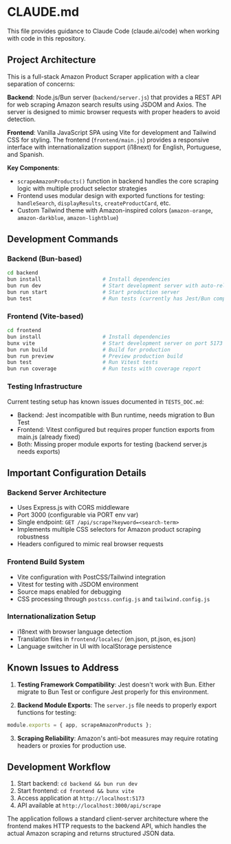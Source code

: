 # CLAUDE.md

This file provides guidance to Claude Code (claude.ai/code) when working with code in this repository.

## Project Architecture

This is a full-stack Amazon Product Scraper application with a clear separation of concerns:

**Backend**: Node.js/Bun server (`backend/server.js`) that provides a REST API for web scraping Amazon search results using JSDOM and Axios. The server is designed to mimic browser requests with proper headers to avoid detection.

**Frontend**: Vanilla JavaScript SPA using Vite for development and Tailwind CSS for styling. The frontend (`frontend/main.js`) provides a responsive interface with internationalization support (i18next) for English, Portuguese, and Spanish.

**Key Components**:
- `scrapeAmazonProducts()` function in backend handles the core scraping logic with multiple product selector strategies
- Frontend uses modular design with exported functions for testing: `handleSearch`, `displayResults`, `createProductCard`, etc.
- Custom Tailwind theme with Amazon-inspired colors (`amazon-orange`, `amazon-darkblue`, `amazon-lightblue`)

## Development Commands

### Backend (Bun-based)
```bash
cd backend
bun install                    # Install dependencies
bun run dev                    # Start development server with auto-reload
bun run start                  # Start production server
bun test                       # Run tests (currently has Jest/Bun compatibility issues)
```

### Frontend (Vite-based)
```bash
cd frontend
bun install                    # Install dependencies  
bunx vite                      # Start development server on port 5173
bun run build                  # Build for production
bun run preview                # Preview production build
bun test                       # Run Vitest tests
bun run coverage               # Run tests with coverage report
```

### Testing Infrastructure
Current testing setup has known issues documented in `TESTS_DOC.md`:
- Backend: Jest incompatible with Bun runtime, needs migration to Bun Test
- Frontend: Vitest configured but requires proper function exports from main.js (already fixed)
- Both: Missing proper module exports for testing (backend server.js needs exports)

## Important Configuration Details

### Backend Server Architecture
- Uses Express.js with CORS middleware
- Port 3000 (configurable via PORT env var)
- Single endpoint: `GET /api/scrape?keyword=<search-term>`
- Implements multiple CSS selectors for Amazon product scraping robustness
- Headers configured to mimic real browser requests

### Frontend Build System
- Vite configuration with PostCSS/Tailwind integration
- Vitest for testing with JSDOM environment
- Source maps enabled for debugging
- CSS processing through `postcss.config.js` and `tailwind.config.js`

### Internationalization Setup
- i18next with browser language detection
- Translation files in `frontend/locales/` (en.json, pt.json, es.json)
- Language switcher in UI with localStorage persistence

## Known Issues to Address

1. **Testing Framework Compatibility**: Jest doesn't work with Bun. Either migrate to Bun Test or configure Jest properly for this environment.

2. **Backend Module Exports**: The `server.js` file needs to properly export functions for testing:
```javascript
module.exports = { app, scrapeAmazonProducts };
```

3. **Scraping Reliability**: Amazon's anti-bot measures may require rotating headers or proxies for production use.

## Development Workflow

1. Start backend: `cd backend && bun run dev`
2. Start frontend: `cd frontend && bunx vite` 
3. Access application at `http://localhost:5173`
4. API available at `http://localhost:3000/api/scrape`

The application follows a standard client-server architecture where the frontend makes HTTP requests to the backend API, which handles the actual Amazon scraping and returns structured JSON data.